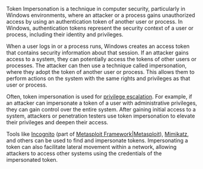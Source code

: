 Token Impersonation is a technique in computer security, particularly in Windows environments, where an attacker or a process gains unauthorized access by using an authentication token of another user or process. In Windows, authentication tokens represent the security context of a user or process, including their identity and privileges.

When a user logs in or a process runs, Windows creates an access token that contains security information about that session. If an attacker gains access to a system, they can potentially access the tokens of other users or processes. The attacker can then use a technique called impersonation, where they adopt the token of another user or process. This allows them to perform actions on the system with the same rights and privileges as that user or process.

Often, token impersonation is used for [privilege escalation](). For example, if an attacker can impersonate a token of a user with administrative privileges, they can gain control over the entire system. After gaining initial access to a system, attackers or penetration testers use token impersonation to elevate their privileges and deepen their access.

Tools like [Incognito]() (part of [Metasploit Framework|Metasploit]()), [Mimikatz](), and others can be used to find and impersonate tokens. Impersonating a token can also facilitate lateral movement within a network, allowing attackers to access other systems using the credentials of the impersonated token.

